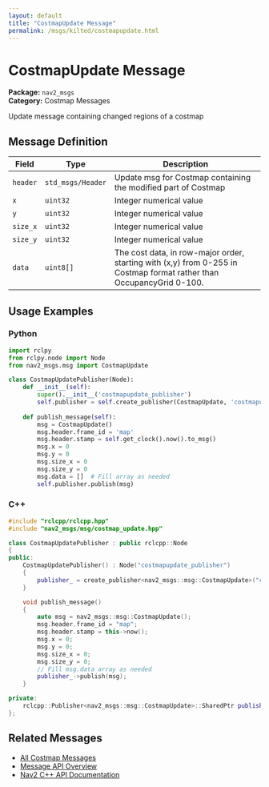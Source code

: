 ```yaml
---
layout: default
title: "CostmapUpdate Message"
permalink: /msgs/kilted/costmapupdate.html
---
```


# CostmapUpdate Message

**Package:** `nav2_msgs`  
**Category:** Costmap Messages

Update message containing changed regions of a costmap

## Message Definition

| Field | Type | Description |
|-------|------|-------------|
| `header` | `std_msgs/Header` | Update msg for Costmap containing the modified part of Costmap |
| `x` | `uint32` | Integer numerical value |
| `y` | `uint32` | Integer numerical value |
| `size_x` | `uint32` | Integer numerical value |
| `size_y` | `uint32` | Integer numerical value |
| `data` | `uint8[]` | The cost data, in row-major order, starting with (x,y) from 0-255 in Costmap format rather than OccupancyGrid 0-100. |



## Usage Examples

### Python

```python
import rclpy
from rclpy.node import Node
from nav2_msgs.msg import CostmapUpdate

class CostmapUpdatePublisher(Node):
    def __init__(self):
        super().__init__('costmapupdate_publisher')
        self.publisher = self.create_publisher(CostmapUpdate, 'costmapupdate', 10)
        
    def publish_message(self):
        msg = CostmapUpdate()
        msg.header.frame_id = 'map'
        msg.header.stamp = self.get_clock().now().to_msg()
        msg.x = 0
        msg.y = 0
        msg.size_x = 0
        msg.size_y = 0
        msg.data = []  # Fill array as needed
        self.publisher.publish(msg)
```

### C++

```cpp
#include "rclcpp/rclcpp.hpp"
#include "nav2_msgs/msg/costmap_update.hpp"

class CostmapUpdatePublisher : public rclcpp::Node
{
public:
    CostmapUpdatePublisher() : Node("costmapupdate_publisher")
    {
        publisher_ = create_publisher<nav2_msgs::msg::CostmapUpdate>("costmapupdate", 10);
    }

    void publish_message()
    {
        auto msg = nav2_msgs::msg::CostmapUpdate();
        msg.header.frame_id = "map";
        msg.header.stamp = this->now();
        msg.x = 0;
        msg.y = 0;
        msg.size_x = 0;
        msg.size_y = 0;
        // Fill msg.data array as needed
        publisher_->publish(msg);
    }

private:
    rclcpp::Publisher<nav2_msgs::msg::CostmapUpdate>::SharedPtr publisher_;
};
```

## Related Messages

- [All Costmap Messages](/kilted/msgs/index.html#costmap-messages)
- [Message API Overview](/kilted/msgs/index.html)
- [Nav2 C++ API Documentation](/kilted/html/index.html)
